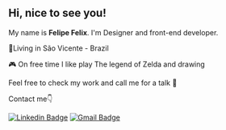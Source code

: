 ## Hi, nice to see you!

My name is **Felipe Felix**. I'm Designer and front-end developer.

📌Living in São Vicente - Brazil

🎮 On free time I like play The legend of Zelda and drawing

Feel free to check my work and call me for a talk 🙂

Contact me👇

[![Linkedin Badge](https://img.shields.io/badge/-Felipe%20Felix-635DFF?style=flat-square&logo=Linkedin&logoColor=white&link=https://www.linkedin.com/in/felipefelixdesigner/)](https://www.linkedin.com/in/felipefelixdesigner/) [![Gmail Badge](https://img.shields.io/badge/felipefelixsantos07@gmail.com-635DFF?style=flat-square&logo=Gmail&logoColor=white&link=mailto:diego.schell.f@gmail.com)](felipefelixsantos07@gmail.com)
